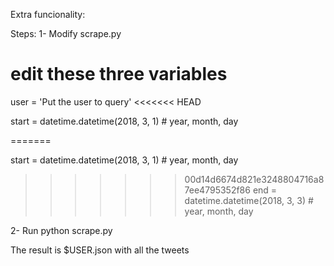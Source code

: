 Extra funcionality:

Steps:
1- Modify scrape.py
# edit these three variables
  user = 'Put the user to query'
<<<<<<< HEAD

  start = datetime.datetime(2018, 3, 1)  # year, month, day

=======

  start = datetime.datetime(2018, 3, 1)  # year, month, day

>>>>>>> 00d14d6674d821e3248804716a87ee4795352f86
  end = datetime.datetime(2018, 3, 3)  # year, month, day

2- Run
  python scrape.py


The result is $USER.json with all the tweets
